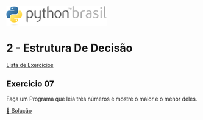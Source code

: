 ![pythonbrasil_logo](../../logo_pythonBrasil.png)

# 2 - Estrutura De Decisão 
[Lista de Exercícios](../../README.md)

## Exercício 07

Faça um Programa que leia três números e mostre o maior e o menor deles.

[:page_with_curl: Solução](__init__.py)
